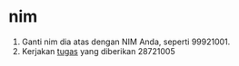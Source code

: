 # nim
1. Ganti nim dia atas dengan NIM Anda, seperti 99921001.
2. Kerjakan [tugas](../README.md) yang diberikan
28721005
